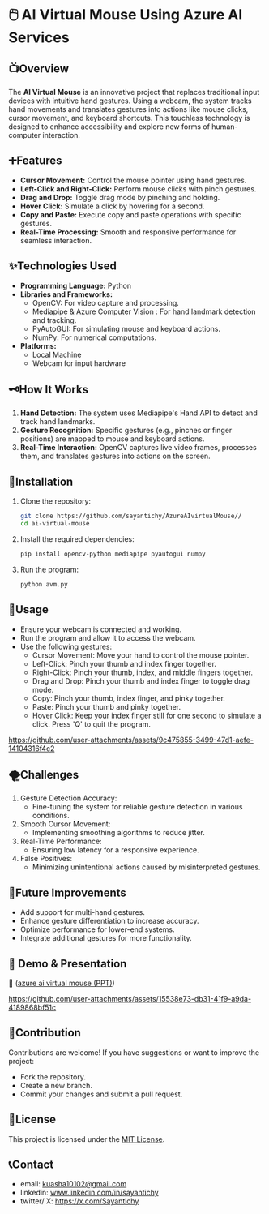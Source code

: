 # 🖱️ AI Virtual Mouse Using Azure AI Services  
## 📺Overview

The **AI Virtual Mouse** is an innovative project that replaces traditional input devices with intuitive hand gestures. Using a webcam, the system tracks hand movements and translates gestures into actions like mouse clicks, cursor movement, and keyboard shortcuts. This touchless technology is designed to enhance accessibility and explore new forms of human-computer interaction.

## ➕Features

- **Cursor Movement:** Control the mouse pointer using hand gestures.
- **Left-Click and Right-Click:** Perform mouse clicks with pinch gestures.
- **Drag and Drop:** Toggle drag mode by pinching and holding.
- **Hover Click:** Simulate a click by hovering for a second.
- **Copy and Paste:** Execute copy and paste operations with specific gestures.
- **Real-Time Processing:** Smooth and responsive performance for seamless interaction.

## ✨Technologies Used

- **Programming Language:** Python
- **Libraries and Frameworks:**
  - OpenCV: For video capture and processing.
  - Mediapipe & Azure Computer Vision : For hand landmark detection and tracking.
  - PyAutoGUI: For simulating mouse and keyboard actions.
  - NumPy: For numerical computations.
- **Platforms:**
  - Local Machine
  - Webcam for input hardware  
## 🗝How It Works

1. **Hand Detection:** The system uses Mediapipe's Hand API to detect and track hand landmarks.
2. **Gesture Recognition:** Specific gestures (e.g., pinches or finger positions) are mapped to mouse and keyboard actions.
3. **Real-Time Interaction:** OpenCV captures live video frames, processes them, and translates gestures into actions on the screen.

## 🔗Installation

1. Clone the repository:
   ```bash
   git clone https://github.com/sayantichy/AzureAIvirtualMouse//
   cd ai-virtual-mouse
2. Install the required dependencies:
   ```bash
   pip install opencv-python mediapipe pyautogui numpy
4. Run the program:
    ```bash
    python avm.py
## 📃Usage
- Ensure your webcam is connected and working.
- Run the program and allow it to access the webcam.
- Use the following gestures:
   - Cursor Movement: Move your hand to control the mouse pointer.
   - Left-Click: Pinch your thumb and index finger together.
   - Right-Click: Pinch your thumb, index, and middle fingers together.
   - Drag and Drop: Pinch your thumb and index finger to toggle drag mode.
   - Copy: Pinch your thumb, index finger, and pinky together.
   - Paste: Pinch your thumb and pinky together.
   - Hover Click: Keep your index finger still for one second to simulate a click.
Press 'Q' to quit the program.


https://github.com/user-attachments/assets/9c475855-3499-47d1-aefe-14104316f4c2


## 🌪Challenges
1. Gesture Detection Accuracy:
   - Fine-tuning the system for reliable gesture detection in various conditions.
2. Smooth Cursor Movement:
   - Implementing smoothing algorithms to reduce jitter.
3. Real-Time Performance:
   - Ensuring low latency for a responsive experience.
4. False Positives:
   - Minimizing unintentional actions caused by misinterpreted gestures.
## 🎉Future Improvements
- Add support for multi-hand gestures.
- Enhance gesture differentiation to increase accuracy.
- Optimize performance for lower-end systems.
- Integrate additional gestures for more functionality.
## 🎥 Demo & Presentation  
📌 ([azure ai virtual mouse (PPT)](https://stdntpartners-my.sharepoint.com/:p:/g/personal/sayanti_chowdhury_studentambassadors_com/EbVYswqPRrtJvhOLux1l1UABYhitgsw3IKTp8Tiq_wP4Jg?e=RUf3tZ))

https://github.com/user-attachments/assets/15538e73-db31-41f9-a9da-4189868bf51c


## 📌Contribution
Contributions are welcome! If you have suggestions or want to improve the project:

- Fork the repository.
- Create a new branch.
- Commit your changes and submit a pull request.
## 🥇License
This project is licensed under the [MIT License](LICENSE).
## 📞Contact
 - email: kuasha10102@gmail.com
 - linkedin: www.linkedin.com/in/sayantichy
 - twitter/ X: https://x.com/Sayantichy




